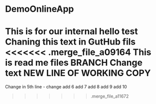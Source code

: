 # DemoOnlineApp
This is for our internal 
hello test
Chaning this text in GutHub fils
<<<<<<< .merge_file_a09164
This is read me files BRANCH
Change text NEW LINE OF WORKING COPY
=======
Change in 5th line - change
add 6
add 7
add 8
add 9
add 10
>>>>>>> .merge_file_a11672
